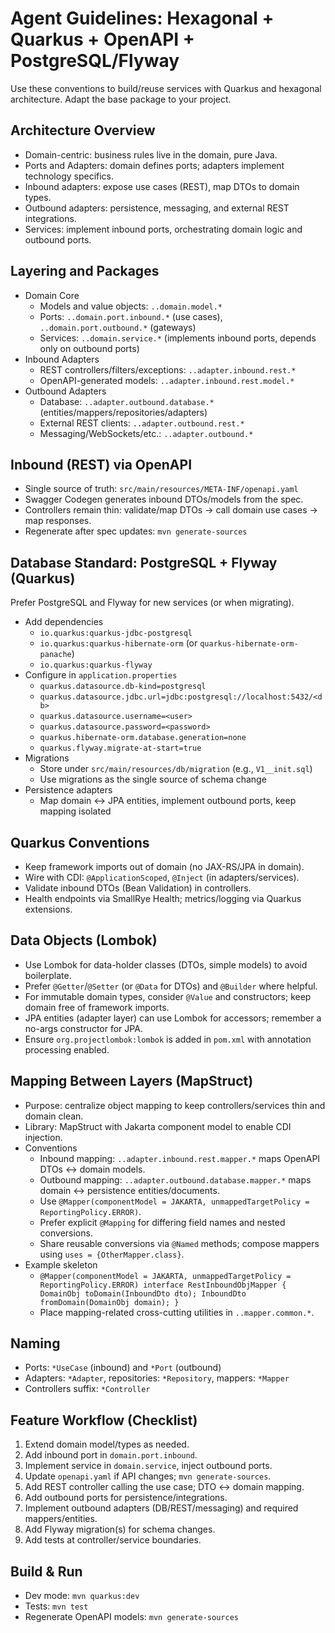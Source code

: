 # Agent Guidelines: Hexagonal + Quarkus + OpenAPI + PostgreSQL/Flyway

Use these conventions to build/reuse services with Quarkus and hexagonal architecture. Adapt the base package to your project.

## Architecture Overview
- Domain-centric: business rules live in the domain, pure Java.
- Ports and Adapters: domain defines ports; adapters implement technology specifics.
- Inbound adapters: expose use cases (REST), map DTOs to domain types.
- Outbound adapters: persistence, messaging, and external REST integrations.
- Services: implement inbound ports, orchestrating domain logic and outbound ports.

## Layering and Packages
- Domain Core
    - Models and value objects: `..domain.model.*`
    - Ports: `..domain.port.inbound.*` (use cases), `..domain.port.outbound.*` (gateways)
    - Services: `..domain.service.*` (implements inbound ports, depends only on outbound ports)
- Inbound Adapters
    - REST controllers/filters/exceptions: `..adapter.inbound.rest.*`
    - OpenAPI-generated models: `..adapter.inbound.rest.model.*`
- Outbound Adapters
    - Database: `..adapter.outbound.database.*` (entities/mappers/repositories/adapters)
    - External REST clients: `..adapter.outbound.rest.*`
    - Messaging/WebSockets/etc.: `..adapter.outbound.*`

## Inbound (REST) via OpenAPI
- Single source of truth: `src/main/resources/META-INF/openapi.yaml`
- Swagger Codegen generates inbound DTOs/models from the spec.
- Controllers remain thin: validate/map DTOs → call domain use cases → map responses.
- Regenerate after spec updates: `mvn generate-sources`

## Database Standard: PostgreSQL + Flyway (Quarkus)
Prefer PostgreSQL and Flyway for new services (or when migrating).
- Add dependencies
    - `io.quarkus:quarkus-jdbc-postgresql`
    - `io.quarkus:quarkus-hibernate-orm` (or `quarkus-hibernate-orm-panache`)
    - `io.quarkus:quarkus-flyway`
- Configure in `application.properties`
    - `quarkus.datasource.db-kind=postgresql`
    - `quarkus.datasource.jdbc.url=jdbc:postgresql://localhost:5432/<db>`
    - `quarkus.datasource.username=<user>`
    - `quarkus.datasource.password=<password>`
    - `quarkus.hibernate-orm.database.generation=none`
    - `quarkus.flyway.migrate-at-start=true`
- Migrations
    - Store under `src/main/resources/db/migration` (e.g., `V1__init.sql`)
    - Use migrations as the single source of schema change
- Persistence adapters
    - Map domain ↔ JPA entities, implement outbound ports, keep mapping isolated

## Quarkus Conventions
- Keep framework imports out of domain (no JAX-RS/JPA in domain).
- Wire with CDI: `@ApplicationScoped`, `@Inject` (in adapters/services).
- Validate inbound DTOs (Bean Validation) in controllers.
- Health endpoints via SmallRye Health; metrics/logging via Quarkus extensions.

## Data Objects (Lombok)
- Use Lombok for data-holder classes (DTOs, simple models) to avoid boilerplate.
- Prefer `@Getter`/`@Setter` (or `@Data` for DTOs) and `@Builder` where helpful.
- For immutable domain types, consider `@Value` and constructors; keep domain free of framework imports.
- JPA entities (adapter layer) can use Lombok for accessors; remember a no-args constructor for JPA.
- Ensure `org.projectlombok:lombok` is added in `pom.xml` with annotation processing enabled.

## Mapping Between Layers (MapStruct)
- Purpose: centralize object mapping to keep controllers/services thin and domain clean.
- Library: MapStruct with Jakarta component model to enable CDI injection.
- Conventions
    - Inbound mapping: `..adapter.inbound.rest.mapper.*` maps OpenAPI DTOs ↔ domain models.
    - Outbound mapping: `..adapter.outbound.database.mapper.*` maps domain ↔ persistence entities/documents.
    - Use `@Mapper(componentModel = JAKARTA, unmappedTargetPolicy = ReportingPolicy.ERROR)`.
    - Prefer explicit `@Mapping` for differing field names and nested conversions.
    - Share reusable conversions via `@Named` methods; compose mappers using `uses = {OtherMapper.class}`.
- Example skeleton
    - `@Mapper(componentModel = JAKARTA, unmappedTargetPolicy = ReportingPolicy.ERROR)
    interface RestInboundObjMapper { DomainObj toDomain(InboundDto dto); InboundDto fromDomain(DomainObj domain); }`
    - Place mapping-related cross-cutting utilities in `..mapper.common.*`.

## Naming
- Ports: `*UseCase` (inbound) and `*Port` (outbound)
- Adapters: `*Adapter`, repositories: `*Repository`, mappers: `*Mapper`
- Controllers suffix: `*Controller`

## Feature Workflow (Checklist)
1. Extend domain model/types as needed.
2. Add inbound port in `domain.port.inbound`.
3. Implement service in `domain.service`, inject outbound ports.
4. Update `openapi.yaml` if API changes; `mvn generate-sources`.
5. Add REST controller calling the use case; DTO ↔ domain mapping.
6. Add outbound ports for persistence/integrations.
7. Implement outbound adapters (DB/REST/messaging) and required mappers/entities.
8. Add Flyway migration(s) for schema changes.
9. Add tests at controller/service boundaries.

## Build & Run
- Dev mode: `mvn quarkus:dev`
- Tests: `mvn test`
- Regenerate OpenAPI models: `mvn generate-sources`